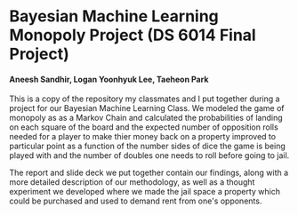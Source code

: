 # Bayesian Machine Learning Monopoly Project (DS 6014 Final Project)

#### Aneesh Sandhir, Logan Yoonhyuk Lee, Taeheon Park

This is a copy of the repository my classmates and I put together during a project for our Bayesian Machine Learning Class. We modeled the game of monopoly as as a Markov Chain and calculated the probabilities of landing on each square of the board and the expected number of opposition rolls needed for a player to make thier money back on a property improved to particular point as a function of the number sides of dice the game is being played with and the number of doubles one needs to roll before going to jail.

The report and slide deck we put together contain our findings, along with a more detailed description of our methodology, as well as a thought experiment we developed where we made the jail space a property which could be purchased and used to demand rent from one's opponents.   
